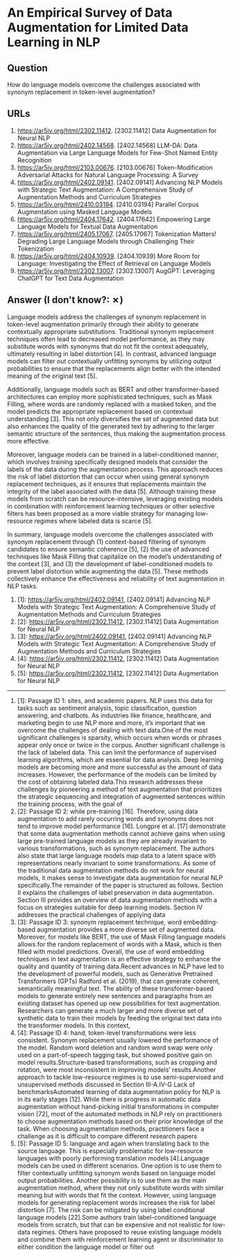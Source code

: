 # An Empirical Survey of Data Augmentation for Limited Data Learning in NLP

## Question

How do language models overcome the challenges associated with synonym replacement in token-level augmentation?

## URLs

1. https://ar5iv.org/html/2302.11412. [2302.11412] Data Augmentation for Neural NLP
2. https://ar5iv.org/html/2402.14568. [2402.14568] LLM-DA: Data Augmentation via Large Language Models for Few-Shot Named Entity Recognition
3. https://ar5iv.org/html/2103.00676. [2103.00676] Token-Modification Adversarial Attacks for Natural Language Processing: A Survey
4. https://ar5iv.org/html/2402.09141. [2402.09141] Advancing NLP Models with Strategic Text Augmentation: A Comprehensive Study of Augmentation Methods and Curriculum Strategies
5. https://ar5iv.org/html/2410.03194. [2410.03194] Parallel Corpus Augmentation using Masked Language Models
6. https://ar5iv.org/html/2404.17642. [2404.17642] Empowering Large Language Models for Textual Data Augmentation
7. https://ar5iv.org/html/2405.17067. [2405.17067] Tokenization Matters! Degrading Large Language Models through Challenging Their Tokenization
8. https://ar5iv.org/html/2404.10939. [2404.10939] More Room for Language: Investigating the Effect of Retrieval on Language Models
9. https://ar5iv.org/html/2302.13007. [2302.13007] AugGPT: Leveraging ChatGPT for Text Data Augmentation

## Answer (I don't know?: ✗)

Language models address the challenges of synonym replacement in token-level augmentation primarily through their ability to generate contextually appropriate substitutions. Traditional synonym replacement techniques often lead to decreased model performance, as they may substitute words with synonyms that do not fit the context adequately, ultimately resulting in label distortion [4]. In contrast, advanced language models can filter out contextually unfitting synonyms by utilizing output probabilities to ensure that the replacements align better with the intended meaning of the original text [5].

Additionally, language models such as BERT and other transformer-based architectures can employ more sophisticated techniques, such as Mask Filling, where words are randomly replaced with a masked token, and the model predicts the appropriate replacement based on contextual understanding [3]. This not only diversifies the set of augmented data but also enhances the quality of the generated text by adhering to the larger semantic structure of the sentences, thus making the augmentation process more effective.

Moreover, language models can be trained in a label-conditioned manner, which involves training specifically designed models that consider the labels of the data during the augmentation process. This approach reduces the risk of label distortion that can occur when using general synonym replacement techniques, as it ensures that replacements maintain the integrity of the label associated with the data [5]. Although training these models from scratch can be resource-intensive, leveraging existing models in combination with reinforcement learning techniques or other selective filters has been proposed as a more viable strategy for managing low-resource regimes where labeled data is scarce [5].

In summary, language models overcome the challenges associated with synonym replacement through (1) context-based filtering of synonym candidates to ensure semantic coherence [5], (2) the use of advanced techniques like Mask Filling that capitalize on the model’s understanding of the context [3], and (3) the development of label-conditioned models to prevent label distortion while augmenting the data [5]. These methods collectively enhance the effectiveness and reliability of text augmentation in NLP tasks.

1. [1]:  https://ar5iv.org/html/2402.09141, [2402.09141] Advancing NLP Models with Strategic Text Augmentation: A Comprehensive Study of Augmentation Methods and Curriculum Strategies
2. [2]:  https://ar5iv.org/html/2302.11412, [2302.11412] Data Augmentation for Neural NLP
3. [3]:  https://ar5iv.org/html/2402.09141, [2402.09141] Advancing NLP Models with Strategic Text Augmentation: A Comprehensive Study of Augmentation Methods and Curriculum Strategies
4. [4]:  https://ar5iv.org/html/2302.11412, [2302.11412] Data Augmentation for Neural NLP
5. [5]:  https://ar5iv.org/html/2302.11412, [2302.11412] Data Augmentation for Neural NLP
---
1. [1]:  Passage ID 1: sites, and academic papers. NLP uses this data for tasks such as sentiment analysis, topic classification, question answering, and chatbots. As industries like finance, healthcare, and marketing begin to use NLP more and more, it’s important that we overcome the challenges of dealing with text data.One of the most significant challenges is sparsity, which occurs when words or phrases appear only once or twice in the corpus. Another significant challenge is the lack of labeled data. This can limit the performance of supervised learning algorithms, which are essential for data analysis. Deep learning models are becoming more and more successful as the amount of data increases. However, the performance of the models can be limited by the cost of obtaining labeled data.This research addresses these challenges by pioneering a method of text augmentation that prioritizes the strategic sequencing and integration of augmented sentences within the training process, with the goal of
2. [2]:  Passage ID 2: while pre-training [16]. Therefore, using data augmentation to add rarely occurring words and synonyms does not tend to improve model performance [16]. Longpre et al. [17] demonstrate that some data augmentation methods cannot achieve gains when using large pre-trained language models as they are already invariant to various transformations, such as synonym replacement. The authors also state that large language models map data to a latent space with representations nearly invariant to some transformations. As some of the traditional data augmentation methods do not work for neural models, it makes sense to investigate data augmentation for neural NLP specifically.The remainder of the paper is structured as follows. Section II explains the challenges of label preservation in data augmentation. Section III provides an overview of data augmentation methods with a focus on strategies suitable for deep learning models. Section IV addresses the practical challenges of applying data
3. [3]:  Passage ID 3: synonym replacement technique, word embedding-based augmentation provides a more diverse set of augmented data. Moreover, for models like BERT, the use of Mask Filling language models allows for the random replacement of words with a Mask, which is then filled with model predictions. Overall, the use of word embedding techniques in text augmentation is an effective strategy to enhance the quality and quantity of training data.Recent advances in NLP have led to the development of powerful models, such as Generative Pretrained Transformers (GPTs) Radford et al. (2019), that can generate coherent, semantically meaningful text. The ability of these transformer-based models to generate entirely new sentences and paragraphs from an existing dataset has opened up new possibilities for text augmentation. Researchers can generate a much larger and more diverse set of synthetic data to train their models by feeding the original text data into the transformer models. In this context,
4. [4]:  Passage ID 4: hand, token-level transformations were less consistent. Synonym replacement usually lowered the performance of the model. Random word deletion and random word swap were only used on a part-of-speech tagging task, but showed positive gain on model results.Structure-based transformations, such as cropping and rotation, were most inconsistent in improving models’ results.Another approach to tackle low-resource regimes is to use semi-supervised and unsupervised methods discussed in Section III-A.IV-G Lack of benchmarksAutomated learning of data augmentation policy for NLP is in its early stages [12]. While there is progress in automatic data augmentation without hand-picking initial transformations in computer vision [72], most of the automated methods in NLP rely on practitioners to choose augmentation methods based on their prior knowledge of the task. When choosing augmentation methods, practitioners face a challenge as it is difficult to compare different research papers
5. [5]:  Passage ID 5: language and again when translating back to the source language. This is especially problematic for low-resource languages with poorly performing translation models [4].Language models can be used in different scenarios. One option is to use them to filter contextually unfitting synonym words based on language model output probabilities. Another possibility is to use them as the main augmentation method, where they not only substitute words with similar meaning but with words that fit the context. However, using language models for generating replacement words increases the risk for label distortion [7]. The risk can be mitigated by using label conditional language models [22].Some authors train label-conditioned language models from scratch, but that can be expensive and not realistic for low-data regimes. Others have proposed to reuse existing language models and combine them with reinforcement learning agent or discriminator to either condition the language model or filter out